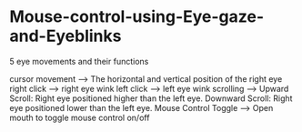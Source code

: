 # Mouse-control-using-Eye-gaze-and-Eyeblinks

5 eye movements and their functions

cursor movement --> The horizontal and vertical position of the right eye
right click --> right eye wink 
left click --> left eye wink 
scrolling --> Upward Scroll: Right eye positioned higher than the left eye.
                     Downward Scroll: Right eye positioned lower than the left eye.
Mouse Control Toggle --> Open mouth to toggle mouse control on/off
